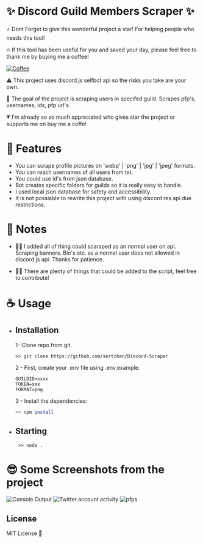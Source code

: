 # ✨ Discord Guild Members Scraper ✨

⭐ Dont Forget to give this wonderful project a star! For helping people who needs this tool!

🔥 If this tool has been useful for you and saved your day, please feel free to thank me by buying me a coffee!

[![Coffee](https://www.buymeacoffee.com/assets/img/custom_images/orange_img.png)](https://www.buymeacoffee.com/sertchan)

⚠️ This project uses discord.js selfbot api so the risks you take are your own.

🎌 The goal of the project is scraping users in specifed guild. Scrapes pfp's, usernames, ids, pfp url's. 

💗 I'm already so so much appreciated who gives star the project or supports me on buy me a coffe! 

# 👾 Features
  -  You can scrape profile pictures on 'webp' | 'png' | 'jpg' | 'jpeg' formats.
  -  You can reach usernames of all users from txt.
  -  You could use id's from json database.
  -  Bot creates specific folders for guilds so it is really easy to handle.
  -  I used local json database for safety and accessibility.
  -  It is not possiable to rewrite this project with using discord res api due restrictions. 

# 💌 Notes
  - 😶‍🌫️ I added all of thing could scaraped as an normal user on api. Scraping banners. Bio's etc. as a normal user does not allowed in discord.js api. Thanks for patience.

  - 👍🏻 There are plenty of things that could be added to the script, feel free to contribute! 

# ☕ Usage

  - ## Installation
   
     1- Clone repo from git.
     ```
     >> git clone https://github.com/sertchan/Discord-Scraper
     ```
    
     2 - First, create your .env file using .env.example.

     ```
     GUILDID=xxxx
     TOKEN=xxx
     FORMAT=png
     ```
    
      3 - Install the dependencies:
  
     ```sh
     >> npm install
     ```

  - ## Starting
    
     ```
      >> node . 
     ```

# 😎 Some Screenshots from the project 

![Console Output](https://cdn.discordapp.com/attachments/1001955561274876057/1004373037891723264/unknown.png)
![Twitter account activity](https://cdn.discordapp.com/attachments/1001955561274876057/1004372701714071593/unknown.png)
![pfps](https://cdn.discordapp.com/attachments/1001955561274876057/1004373286467154021/unknown.png)

## License

MIT License 💖

